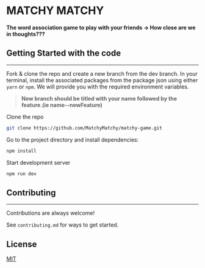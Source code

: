 # MATCHY MATCHY

**The word association game to play with your friends → How close are we in thoughts???**

## Getting Started with the code

---

Fork & clone the repo and create a new branch from the dev branch. In your terminal, install the associated packages from the package json using either `yarn` or `npm`. We will provide you with the required environment variables.

> **New branch should be titled with your name followed by the feature.(ie name--newFeature)**

Clone the repo

```bash
git clone https://github.com/MatchyMatchy/matchy-game.git
```

Go to the project directory and install dependencies:

```bash
npm install
```

Start development server

```bash
npm run dev
```

## Contributing

---

Contributions are always welcome!

See `contributing.md` for ways to get started.

## License

[MIT](/LICENSE)
